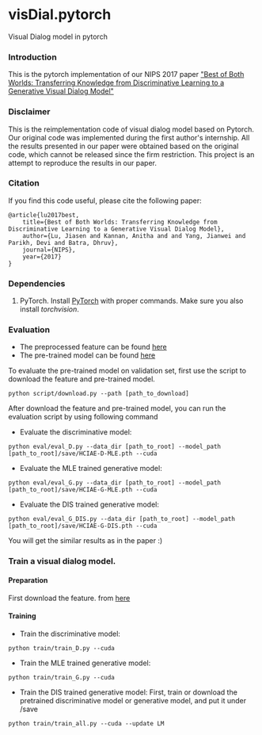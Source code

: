 # visDial.pytorch
Visual Dialog model in pytorch

### Introduction
This is the pytorch implementation of our NIPS 2017 paper ["Best of Both Worlds: Transferring Knowledge from Discriminative Learning to a Generative Visual Dialog Model"](https://arxiv.org/abs/1706.01554)


### Disclaimer

This is the reimplementation code of visual dialog model based on Pytorch. Our original code was implemented during the first author's internship. All the results presented in our paper were obtained based on the original code, which cannot be released since the firm restriction. This project is an attempt to reproduce the results in our paper.

### Citation
If you find this code useful, please cite the following paper:

    @article{lu2017best,
        title={Best of Both Worlds: Transferring Knowledge from Discriminative Learning to a Generative Visual Dialog Model},
        author={Lu, Jiasen and Kannan, Anitha and and Yang, Jianwei and Parikh, Devi and Batra, Dhruv},
        journal={NIPS},
        year={2017}
    }
### Dependencies

1. PyTorch. Install [PyTorch](http://pytorch.org/) with proper commands. Make sure you also install *torchvision*.

### Evaluation

* The preprocessed feature can be found [here](https://filebox.ece.vt.edu/~jiasenlu/codeRelease/visDial.pytorch/data/)
* The pre-trained model can be found [here](https://filebox.ece.vt.edu/~jiasenlu/codeRelease/visDial.pytorch/model/)

To evaluate the pre-trained model on validation set, first use the script to download the feature and pre-trained model.
```
python script/download.py --path [path_to_download]
```
After download the feature and pre-trained model, you can run the evaluation script by using following command

* Evaluate the discriminative model:
```
python eval/eval_D.py --data_dir [path_to_root] --model_path [path_to_root]/save/HCIAE-D-MLE.pth --cuda
```

* Evaluate the MLE trained generative model:
```
python eval/eval_G.py --data_dir [path_to_root] --model_path [path_to_root]/save/HCIAE-G-MLE.pth --cuda
```

* Evaluate the DIS trained generative model:
```
python eval/eval_G_DIS.py --data_dir [path_to_root] --model_path [path_to_root]/save/HCIAE-G-DIS.pth --cuda
```
You will get the similar results as in the paper :)

### Train a visual dialog model.

#### Preparation
First download the feature. from [here](https://filebox.ece.vt.edu/~jiasenlu/codeRelease/visDial.pytorch/model/)

#### Training
* Train the discriminative model:
```
python train/train_D.py --cuda
```
* Train the MLE trained generative model:
```
python train/train_G.py --cuda
```
* Train the DIS trained generative model:
First, train or download the pretrained discriminative model or generative model, and put it under /save
```
python train/train_all.py --cuda --update LM
```






